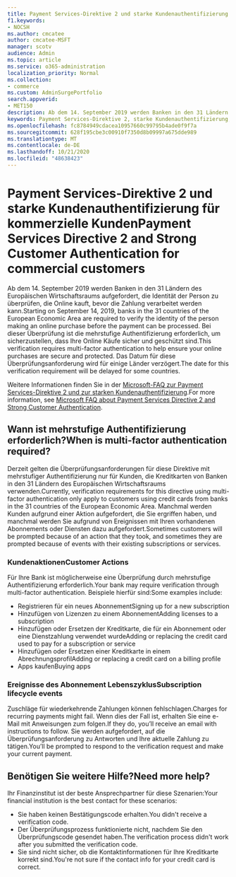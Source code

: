 ```yaml
---
title: Payment Services-Direktive 2 und starke Kundenauthentifizierung für kommerzielle Kunden
f1.keywords:
- NOCSH
ms.author: cmcatee
author: cmcatee-MSFT
manager: scotv
audience: Admin
ms.topic: article
ms.service: o365-administration
localization_priority: Normal
ms.collection:
- commerce
ms.custom: AdminSurgePortfolio
search.appverid:
- MET150
description: Ab dem 14. September 2019 werden Banken in den 31 Ländern des Europäischen Wirtschaftsraums aufgefordert, die Identität der Person zu überprüfen, die Online kauft, bevor die Zahlung verarbeitet werden kann.
keywords: Payment Services-Direktive 2, starke Kundenauthentifizierung, mehrstufige Authentifizierung
ms.openlocfilehash: fc8784949cdacea10957660c99795b4ade0f9f7a
ms.sourcegitcommit: 628f195cbe3c00910f7350d8b09997a675dde989
ms.translationtype: MT
ms.contentlocale: de-DE
ms.lasthandoff: 10/21/2020
ms.locfileid: "48638423"
---
```

# <a name="payment-services-directive-2-and-strong-customer-authentication-for-commercial-customers"></a><span data-ttu-id="06cd3-104">Payment Services-Direktive 2 und starke Kundenauthentifizierung für kommerzielle Kunden</span><span class="sxs-lookup"><span data-stu-id="06cd3-104">Payment Services Directive 2 and Strong Customer Authentication for commercial customers</span></span>

<span data-ttu-id="06cd3-105">Ab dem 14. September 2019 werden Banken in den 31 Ländern des Europäischen Wirtschaftsraums aufgefordert, die Identität der Person zu überprüfen, die Online kauft, bevor die Zahlung verarbeitet werden kann.</span><span class="sxs-lookup"><span data-stu-id="06cd3-105">Starting on September 14, 2019, banks in the 31 countries of the European Economic Area are required to verify the identity of the person making an online purchase before the payment can be processed.</span></span> <span data-ttu-id="06cd3-106">Bei dieser Überprüfung ist die mehrstufige Authentifizierung erforderlich, um sicherzustellen, dass Ihre Online Käufe sicher und geschützt sind.</span><span class="sxs-lookup"><span data-stu-id="06cd3-106">This verification requires multi-factor authentication to help ensure your online purchases are secure and protected.</span></span> <span data-ttu-id="06cd3-107">Das Datum für diese Überprüfungsanforderung wird für einige Länder verzögert.</span><span class="sxs-lookup"><span data-stu-id="06cd3-107">The date for this verification requirement will be delayed for some countries.</span></span> 

<span data-ttu-id="06cd3-108">Weitere Informationen finden Sie in der [Microsoft-FAQ zur Payment Services-Direktive 2 und zur starken Kundenauthentifizierung](https://support.microsoft.com/help/4517854/microsoft-account-open-banking-customer-authentication).</span><span class="sxs-lookup"><span data-stu-id="06cd3-108">For more information, see [Microsoft FAQ about Payment Services Directive 2 and Strong Customer Authentication](https://support.microsoft.com/help/4517854/microsoft-account-open-banking-customer-authentication).</span></span>

## <a name="when-is-multi-factor-authentication-required"></a><span data-ttu-id="06cd3-109">Wann ist mehrstufige Authentifizierung erforderlich?</span><span class="sxs-lookup"><span data-stu-id="06cd3-109">When is multi-factor authentication required?</span></span>

<span data-ttu-id="06cd3-110">Derzeit gelten die Überprüfungsanforderungen für diese Direktive mit mehrstufiger Authentifizierung nur für Kunden, die Kreditkarten von Banken in den 31 Ländern des Europäischen Wirtschaftsraums verwenden.</span><span class="sxs-lookup"><span data-stu-id="06cd3-110">Currently, verification requirements for this directive using multi-factor authentication only apply to customers using credit cards from banks in the 31 countries of the European Economic Area.</span></span> <span data-ttu-id="06cd3-111">Manchmal werden Kunden aufgrund einer Aktion aufgefordert, die Sie ergriffen haben, und manchmal werden Sie aufgrund von Ereignissen mit Ihren vorhandenen Abonnements oder Diensten dazu aufgefordert.</span><span class="sxs-lookup"><span data-stu-id="06cd3-111">Sometimes customers will be prompted because of an action that they took, and sometimes they are prompted because of events with their existing subscriptions or services.</span></span>

### <a name="customer-actions"></a><span data-ttu-id="06cd3-112">Kundenaktionen</span><span class="sxs-lookup"><span data-stu-id="06cd3-112">Customer Actions</span></span>

<span data-ttu-id="06cd3-113">Für Ihre Bank ist möglicherweise eine Überprüfung durch mehrstufige Authentifizierung erforderlich.</span><span class="sxs-lookup"><span data-stu-id="06cd3-113">Your bank may require verification through multi-factor authentication.</span></span> <span data-ttu-id="06cd3-114">Beispiele hierfür sind:</span><span class="sxs-lookup"><span data-stu-id="06cd3-114">Some examples include:</span></span>
- <span data-ttu-id="06cd3-115">Registrieren für ein neues Abonnement</span><span class="sxs-lookup"><span data-stu-id="06cd3-115">Signing up for a new subscription</span></span>
- <span data-ttu-id="06cd3-116">Hinzufügen von Lizenzen zu einem Abonnement</span><span class="sxs-lookup"><span data-stu-id="06cd3-116">Adding licenses to a subscription</span></span>
- <span data-ttu-id="06cd3-117">Hinzufügen oder Ersetzen der Kreditkarte, die für ein Abonnement oder eine Dienstzahlung verwendet wurde</span><span class="sxs-lookup"><span data-stu-id="06cd3-117">Adding or replacing the credit card used to pay for a subscription or service</span></span>
- <span data-ttu-id="06cd3-118">Hinzufügen oder Ersetzen einer Kreditkarte in einem Abrechnungsprofil</span><span class="sxs-lookup"><span data-stu-id="06cd3-118">Adding or replacing a credit card on a billing profile</span></span>
- <span data-ttu-id="06cd3-119">Apps kaufen</span><span class="sxs-lookup"><span data-stu-id="06cd3-119">Buying apps</span></span>

### <a name="subscription-lifecycle-events"></a><span data-ttu-id="06cd3-120">Ereignisse des Abonnement Lebenszyklus</span><span class="sxs-lookup"><span data-stu-id="06cd3-120">Subscription lifecycle events</span></span>

<span data-ttu-id="06cd3-121">Zuschläge für wiederkehrende Zahlungen können fehlschlagen.</span><span class="sxs-lookup"><span data-stu-id="06cd3-121">Charges for recurring payments might fail.</span></span> <span data-ttu-id="06cd3-122">Wenn dies der Fall ist, erhalten Sie eine e-Mail mit Anweisungen zum folgen.</span><span class="sxs-lookup"><span data-stu-id="06cd3-122">If they do, you’ll receive an email with instructions to follow.</span></span> <span data-ttu-id="06cd3-123">Sie werden aufgefordert, auf die Überprüfungsanforderung zu Antworten und Ihre aktuelle Zahlung zu tätigen.</span><span class="sxs-lookup"><span data-stu-id="06cd3-123">You’ll be prompted to respond to the verification request and make your current payment.</span></span>

## <a name="need-more-help"></a><span data-ttu-id="06cd3-124">Benötigen Sie weitere Hilfe?</span><span class="sxs-lookup"><span data-stu-id="06cd3-124">Need more help?</span></span>

<span data-ttu-id="06cd3-125">Ihr Finanzinstitut ist der beste Ansprechpartner für diese Szenarien:</span><span class="sxs-lookup"><span data-stu-id="06cd3-125">Your financial institution is the best contact for these scenarios:</span></span>
- <span data-ttu-id="06cd3-126">Sie haben keinen Bestätigungscode erhalten.</span><span class="sxs-lookup"><span data-stu-id="06cd3-126">You didn't receive a verification code.</span></span>  
- <span data-ttu-id="06cd3-127">Der Überprüfungsprozess funktionierte nicht, nachdem Sie den Überprüfungscode gesendet haben.</span><span class="sxs-lookup"><span data-stu-id="06cd3-127">The verification process didn't work after you submitted the verification code.</span></span>
- <span data-ttu-id="06cd3-128">Sie sind nicht sicher, ob die Kontaktinformationen für Ihre Kreditkarte korrekt sind.</span><span class="sxs-lookup"><span data-stu-id="06cd3-128">You're not sure if the contact info for your credit card is correct.</span></span>
